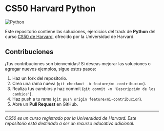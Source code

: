 # CS50 Harvard Python

![Python](https://img.shields.io/badge/Python-3.x-blue)

Este repositorio contiene las soluciones, ejercicios del track de **Python** del curso [CS50 de Harvard](https://cs50.harvard.edu/python/202), ofrecido por la Universidad de Harvard.

## Contribuciones

¡Tus contribuciones son bienvenidas! Si deseas mejorar las soluciones o agregar nuevos ejemplos, sigue estos pasos:

1. Haz un fork del repositorio.
2. Crea una rama nueva (`git checkout -b feature/mi-contribucion`).
3. Realiza tus cambios y haz commit (`git commit -m 'Descripción de los cambios'`).
4. Haz push a tu rama (`git push origin feature/mi-contribucion`).
5. Abre un **Pull Request** en GitHub.

---

*CS50 es un curso registrado por la Universidad de Harvard. Este repositorio está destinado a ser un recurso educativo adicional.*
